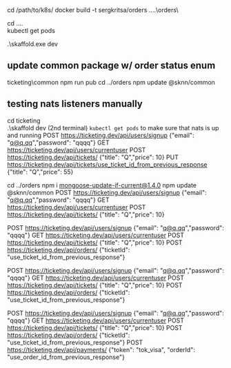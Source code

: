 cd /path/to/k8s/
docker build -t sergkritsa/orders ..\..\orders\

cd ..\..\
kubectl get pods

.\skaffold.exe dev

## update common package w/ order status enum
ticketing\common
npm run pub
cd ../orders
npm update @sknn/common


## testing nats listeners manually
cd ticketing\
.\skaffold dev
(2nd terminal) `kubectl get pods` to make sure that nats is up and running
POST https://ticketing.dev/api/users/signup             {"email": "q@q.qq","password": "qqqq"}
GET  https://ticketing.dev/api/users/currentuser
POST https://ticketing.dev/api/tickets/                 {"title": "Q","price": 10}
PUT https://ticketing.dev/api/tickets/use_ticket_id_from_previous_response                 {"title": "Q","price": 55}


cd ../orders
npm i mongoose-update-if-current@1.4.0
npm update @sknn/common
POST https://ticketing.dev/api/users/signup             {"email": "q@q.qq","password": "qqqq"}
GET  https://ticketing.dev/api/users/currentuser
POST https://ticketing.dev/api/tickets/                 {"title": "Q","price": 10}


POST https://ticketing.dev/api/users/signup             {"email": "q@q.qq","password": "qqqq"}
GET  https://ticketing.dev/api/users/currentuser
POST https://ticketing.dev/api/tickets/                 {"title": "Q","price": 10}
POST https://ticketing.dev/api/orders/                 {"ticketId": "use_ticket_id_from_previous_response"}


POST https://ticketing.dev/api/users/signup             {"email": "q@q.qq","password": "qqqq"}
GET  https://ticketing.dev/api/users/currentuser
POST https://ticketing.dev/api/tickets/                 {"title": "Q","price": 10}
POST https://ticketing.dev/api/orders/                 {"ticketId": "use_ticket_id_from_previous_response"}


POST https://ticketing.dev/api/users/signup             {"email": "q@q.qq","password": "qqqq"}
GET  https://ticketing.dev/api/users/currentuser
POST https://ticketing.dev/api/tickets/                 {"title": "Q","price": 10}
POST https://ticketing.dev/api/orders/                 {"ticketId": "use_ticket_id_from_previous_response"}
POST https://ticketing.dev/api/payments/                 {"token": "tok_visa", "orderId": "use_order_id_from_previous_response"}
